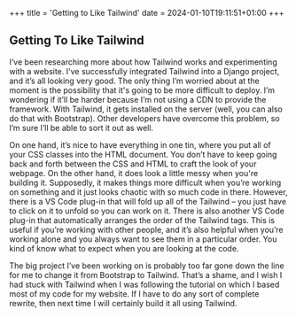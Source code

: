 +++
title = 'Getting to Like Tailwind'
date = 2024-01-10T19:11:51+01:00
+++


## Getting To Like Tailwind

I’ve been researching more about how Tailwind works and experimenting with a website. I've successfully integrated Tailwind into a Django project, and it’s all looking very good. The only thing I’m worried about at the moment is the possibility that it's going to be more difficult to deploy. I’m wondering if it’ll be harder because I’m not using a CDN to provide the framework. With Tailwind, it gets installed on the server (well, you can also do that with Bootstrap). Other developers have overcome this problem, so I’m sure I’ll be able to sort it out as well.

On one hand, it’s nice to have everything in one tin, where you put all of your CSS classes into the HTML document. You don’t have to keep going back and forth between the CSS and HTML to craft the look of your webpage. On the other hand, it does look a little messy when you're building it. Supposedly, it makes things more difficult when you’re working on something and it just looks chaotic with so much code in there. However, there is a VS Code plug-in that will fold up all of the Tailwind – you just have to click on it to unfold so you can work on it. There is also another VS Code plug-in that automatically arranges the order of the Tailwind tags. This is useful if you’re working with other people, and it’s also helpful when you’re working alone and you always want to see them in a particular order. You kind of know what to expect when you are looking at the code.

The big project I’ve been working on is probably too far gone down the line for me to change it from Bootstrap to Tailwind. That’s a shame, and I wish I had stuck with Tailwind when I was following the tutorial on which I based most of my code for my website. If I have to do any sort of complete rewrite, then next time I will certainly build it all using Tailwind. 

